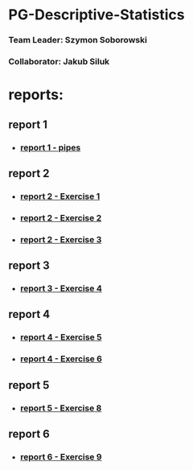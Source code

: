 # PG-Descriptive-Statistics

### Team Leader: Szymon Soborowski <br>
### Collaborator: Jakub Siluk

# reports:

## report 1
- ### [report 1 - pipes](https://github.com/Just-Simon-Dev/PG-Descriptive-Statistics/blob/main/report-1/Report1.md)

## report 2
- ### [report 2 - Exercise 1](https://github.com/Just-Simon-Dev/PG-Descriptive-Statistics/blob/main/report-2/Exercise1.md)
- ### [report 2 - Exercise 2](https://github.com/Just-Simon-Dev/PG-Descriptive-Statistics/blob/main/report-2/Exercise2.md)
- ### [report 2 - Exercise 3](https://github.com/Just-Simon-Dev/PG-Descriptive-Statistics/blob/main/report-2/Exercise3.md)

## report 3
- ### [report 3 - Exercise 4](https://github.com/Just-Simon-Dev/PG-Descriptive-Statistics/blob/main/report-3/Exercise4.md)

## report 4
- ### [report 4 - Exercise 5](https://github.com/Just-Simon-Dev/PG-Descriptive-Statistics/blob/main/report-4/Exercise5/Exercise5.md)
- ### [report 4 - Exercise 6](https://github.com/Just-Simon-Dev/PG-Descriptive-Statistics/blob/main/report-4/Exercise6/Exercise6.md)

## report 5
- ### [report 5 - Exercise 8](https://github.com/Just-Simon-Dev/PG-Descriptive-Statistics/blob/main/report-5/Exercise8.md)

## report 6
- ### [report 6 - Exercise 9](https://github.com/Just-Simon-Dev/PG-Descriptive-Statistics/blob/main/report-6/Exercise9.md)